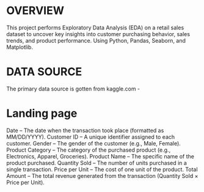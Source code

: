 # OVERVIEW 
This project performs Exploratory Data Analysis (EDA) on a retail sales dataset to uncover key insights into customer purchasing behavior, sales trends, and product performance. Using Python, Pandas, Seaborn, and Matplotlib.
# DATA SOURCE
The primary data source is gotten from kaggle.com -
# Landing page
Date – The date when the transaction took place (formatted as MM/DD/YYYY).
Customer ID – A unique identifier assigned to each customer.
Gender – The gender of the customer (e.g., Male, Female).
Product Category – The category of the purchased product (e.g., Electronics, Apparel, Groceries).
Product Name – The specific name of the product purchased.
Quantity Sold – The number of units purchased in a single transaction.
Price per Unit – The cost of one unit of the product.
Total Amount – The total revenue generated from the transaction (Quantity Sold × Price per Unit).
